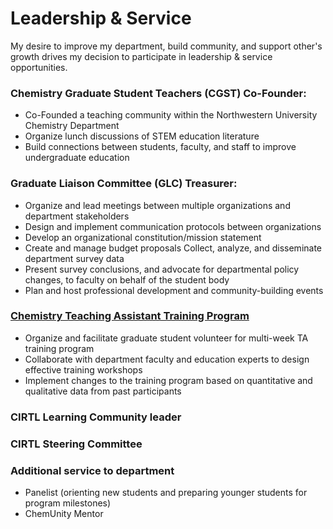 # Leadership & Service

My desire to improve my department, build community, and support other's growth drives my decision to participate in leadership &amp; service opportunities.

### Chemistry Graduate Student Teachers (CGST) Co-Founder:
+ Co-Founded a teaching community within the Northwestern University Chemistry Department
+ Organize lunch discussions of STEM education literature
+ Build connections between students, faculty, and staff to improve undergraduate education

### Graduate Liaison Committee (GLC) Treasurer:
+ Organize and lead meetings between multiple organizations and department stakeholders
+ Design and implement communication protocols between organizations
+ Develop an organizational constitution/mission statement
+ Create and manage budget proposals Collect, analyze, and disseminate department survey data
+ Present survey conclusions, and advocate for departmental policy changes, to faculty on behalf of the student body
+ Plan and host professional development and community-building events

### [Chemistry Teaching Assistant Training Program](/teaching/training-gtas)
+ Organize and facilitate graduate student volunteer for multi-week TA training program
+ Collaborate with department faculty and education experts to design effective training workshops
+ Implement changes to the training program based on quantitative and qualitative data from past participants

### CIRTL Learning Community leader

### CIRTL Steering Committee

### Additional service to department
+ Panelist (orienting new students and preparing younger students for program milestones)
+ ChemUnity Mentor
